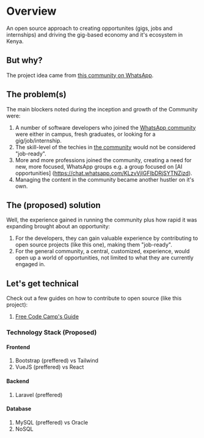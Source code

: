 # Overview

An open source approach to creating opportunites (gigs, jobs and internships) and driving the gig-based economy and it's ecosystem in Kenya.

## But why?

The project idea came from [this community on WhatsApp](https://chat.whatsapp.com/FmRvzo5jpOzGAnfZRATqSb).

## The problem(s)

The main blockers noted during the inception and growth of the Community were:

1. A number of software developers who joined the [WhatsApp community](https://chat.whatsapp.com/FmRvzo5jpOzGAnfZRATqSb) were either in campus, fresh graduates, or looking for a gig/job/internship.
1. The skill-level of the techies in [the community](https://chat.whatsapp.com/FmRvzo5jpOzGAnfZRATqSb) would not be considered "job-ready".
1. More and more professions joined the community, creating a need for new, more focused, WhatsApp groups e.g. a group focused on [AI opportunities] (https://chat.whatsapp.com/KLzvVjlGFIbDRjSYTNZizd).
1. Managing the content in the community became another hustler on it's own.

## The (proposed) solution

Well, the experience gained in running the community plus how rapid it was expanding brought about an opportunity:

1. For the developers, they can gain valuable experience by contributing to open source projects (like this one), making them "job-ready".
1. For the general community, a central, customized, experience, would open up a world of opportunities, not limited to what they are currently engaged in.

## Let's get technical

Check out a few guides on how to contribute to open source (like this project):

1. [Free Code Camp's Guide](https://www.freecodecamp.org/news/how-to-contribute-to-open-source-projects-beginners-guide/)

### Technology Stack (Proposed)

#### Frontend
1. Bootstrap (preffered) vs Tailwind
1. VueJS (preffered) vs React

#### Backend

1. Laravel (preffered)

#### Database

1. MySQL (preffered) vs Oracle
1. NoSQL
